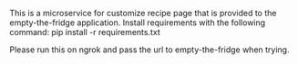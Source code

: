 This is a microservice for customize recipe page that is provided to the empty-the-fridge application.
Install requirements with the following command:
pip install -r requirements.txt

Please run this on ngrok and pass the url to empty-the-fridge when trying.
